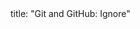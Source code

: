 <frontmatter>
title: "Git and GitHub: Ignore"
</frontmatter>

<include src="unit-inPage-asFlat.md" boilerplate />